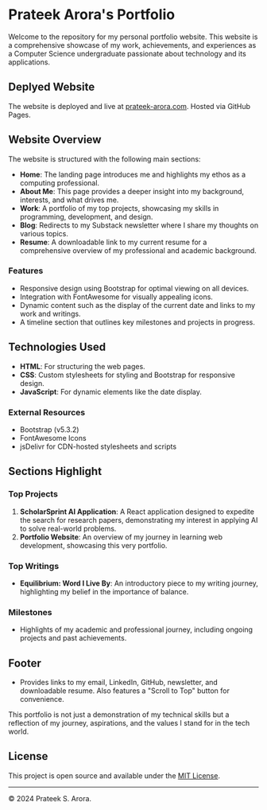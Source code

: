 # Prateek Arora's Portfolio

Welcome to the repository for my personal portfolio website. This website is a comprehensive showcase of my work, achievements, and experiences as a Computer Science undergraduate passionate about technology and its applications.

## Deplyed Website

The website is deployed and live at [prateek-arora.com](https://prateek-arora.com/). Hosted via GitHub Pages.

## Website Overview

The website is structured with the following main sections:

- **Home**: The landing page introduces me and highlights my ethos as a computing professional.
- **About Me**: This page provides a deeper insight into my background, interests, and what drives me.
- **Work**: A portfolio of my top projects, showcasing my skills in programming, development, and design.
- **Blog**: Redirects to my Substack newsletter where I share my thoughts on various topics.
- **Resume**: A downloadable link to my current resume for a comprehensive overview of my professional and academic background.

### Features

- Responsive design using Bootstrap for optimal viewing on all devices.
- Integration with FontAwesome for visually appealing icons.
- Dynamic content such as the display of the current date and links to my work and writings.
- A timeline section that outlines key milestones and projects in progress.

## Technologies Used

- **HTML**: For structuring the web pages.
- **CSS**: Custom stylesheets for styling and Bootstrap for responsive design.
- **JavaScript**: For dynamic elements like the date display.

### External Resources

- Bootstrap (v5.3.2)
- FontAwesome Icons
- jsDelivr for CDN-hosted stylesheets and scripts

## Sections Highlight

### Top Projects

1. **ScholarSprint AI Application**: A React application designed to expedite the search for research papers, demonstrating my interest in applying AI to solve real-world problems.
2. **Portfolio Website**: An overview of my journey in learning web development, showcasing this very portfolio.

### Top Writings

- **Equilibrium: Word I Live By**: An introductory piece to my writing journey, highlighting my belief in the importance of balance.

### Milestones

- Highlights of my academic and professional journey, including ongoing projects and past achievements.

## Footer

- Provides links to my email, LinkedIn, GitHub, newsletter, and downloadable resume. Also features a "Scroll to Top" button for convenience.

This portfolio is not just a demonstration of my technical skills but a reflection of my journey, aspirations, and the values I stand for in the tech world.

## License

This project is open source and available under the [MIT License](LICENSE).

---

© 2024 Prateek S. Arora.